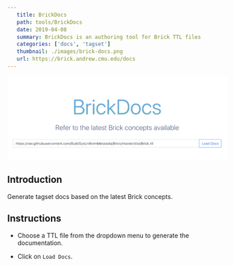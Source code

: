 ```yaml
---
   title: BrickDocs
   path: tools/BrickDocs
   date: 2019-04-08
   summary: BrickDocs is an authoring tool for Brick TTL files
   categories: ['docs', 'tagset']
   thumbnail: ./images/brick-docs.png
   url: https://brick.andrew.cmu.edu/docs
---
```


![background](./images/brick-docs-sc.png)

## Introduction

Generate tagset docs based on the latest Brick concepts.


## Instructions

- Choose a TTL file from the dropdown menu to generate the documentation. 

- Click on `Load Docs`.